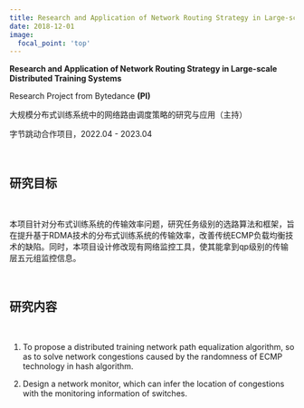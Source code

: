 ```yaml
---
title: Research and Application of Network Routing Strategy in Large-scale Distributed Training Systems
date: 2018-12-01
image:
  focal_point: 'top'
---
```


**Research and Application of Network Routing Strategy in Large-scale Distributed Training Systems**

Research Project from Bytedance **(PI)** 

大规模分布式训练系统中的网络路由调度策略的研究与应用（主持） 

字节跳动合作项目，2022.04 - 2023.04

<!--more-->

<br/>

## 研究目标

<br/>

本项目针对分布式训练系统的传输效率问题，研究任务级别的选路算法和框架，旨在提升基于RDMA技术的分布式训练系统的传输效率，改善传统ECMP负载均衡技术的缺陷。同时，本项目设计修改现有网络监控工具，使其能拿到qp级别的传输层五元组监控信息。



<br/>

## 研究内容

<br/>

1. To propose a distributed training network path equalization algorithm, so as to solve network congestions caused by the randomness of ECMP technology in hash algorithm.

2. Design a network monitor, which can infer the location of congestions with the monitoring information of switches.
